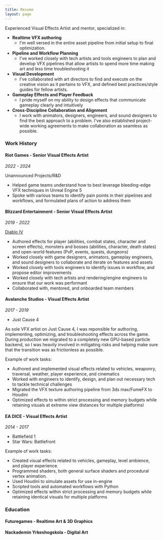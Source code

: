 ```yaml
---
title: Resume
layout: page
---
```


Experienced Visual Effects Artist and mentor, specialized in:

- **Realtime VFX authoring**
	- I'm well versed in the entire asset pipeline from initial setup to final optimization.
- **Pipeline and Workflow Planning**
	- I've worked closely with tech artists and tools engineers to plan and develop VFX pipelines that allow artists to spend more time making art and less time troubleshooting it
- **Visual Development**
	- I've collaborated with art directors to find and execute on the creative vision as it pertains to VFX, and defined best practices/style guides for fellow artists.
- **Gameplay Effects and Player Feedback**
	- I pride myself on my ability to design effects that communicate gameplay clearly and intuitively
- **Cross-Discipline Collaboration and Alignment**
	- I work with animators, designers, engineers, and sound designers to find the best approach to a problem. I've also established project-wide working agreements to make collaboration as seamless as possible.

### Work History

#### Riot Games - Senior Visual Effects Artist

*2022 - 2024*

Unannounced Projects/R&D

- Helped game teams understand how to best leverage bleeding-edge VFX techniques in Unreal Engine 5  
- Spoke with various teams to identify pain points in their pipelines and workflows, and formulated plans of action to address them

#### Blizzard Entertainment - Senior Visual Effects Artist

*2019 - 2022*

[Diablo IV](https://youtu.be/7RdDpqCmjb4?si=QF0jTpBrPsPBNQ4v)

- Authored effects for player (abilities, combat states, character and screen effects), monsters and bosses (abilities, character, death states) and open-world features (PvP, events, quests, dungeons)  
- Worked closely with game designers, animators, gameplay engineers, and sound designers to collaborate and iterate on features and assets  
- Worked closely with tools engineers to identify issues in workflow, and propose editor improvements  
- Worked closely with tech artists and rendering/engine engineers to ensure that our work was performant  
- Collaborated with, mentored, and onboarded team members

#### Avalanche Studios - Visual Effects Artist

*2017 - 2019*

- Just Cause 4

As sole VFX artist on Just Cause 4, I was reponsible for authoring, implementing, optimizing, and troubleshooting effects across the game. During production we migrated to a completely new GPU-based particle backend, so I was heavily involved in mitigating risks and helping make sure that the transition was as frictionless as possible.  

Example of work tasks:  

- Authored and implemented visual effects related to vehicles, weaponry, traversal, weather, player experience, and cinematics  
- Worked with engineers to identify, design, and plan out necessary tech to tackle technical challenges  
- Migrated the VFX texture authoring pipeline from 3ds max/FumeFX to Houdini  
- Optimized effects to within strict processing and memory budgets while retaining visuals at extreme view distances for multiple platformsl

#### EA DICE - Visual Effects Artist

*2014 - 2017*

- Battlefield 1
- Star Wars: Battlefront

Example of work tasks:  

- Created visual effects related to vehicles, gameplay, level ambience, and player experience.  
- Programmed shaders, both general surface shaders and procedural vertex animation.  
- Used Houdini to simulate assets for use in-engine  
- Scripted tools and automated workflows with Python  
- Optimized effects within strict processing and memory budgets while retaining identical visuals for multiple platforms

### Education

#### Futuregames - Realtime Art & 3D Graphics

#### Nackademin Yrkeshogskola - Digital Art
